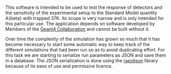 This software is intended to be used to test the response of detectors and the sensitivity of the experimental setup to the Standard Model quantity A{beta} with trapped 37K. Its scope is very narrow and is only intended for this particular use. The application depends on software developed by Members of the [Geant4 Collaboration](http://cern.ch/geant4) and cannot be built without it.

Over time the complexity of the simulation has grown so much that it has become necessary to start some automatic way to keep track of the different simulations that had been run so as to avoid duplicating effort. For this task we are starting to serialize run parameters as JSON and save them in a database. The JSON serialization is done using the [rapidjson](https://github.com/miloyip/rapidjson) library because of its ease of use and permissive licence.